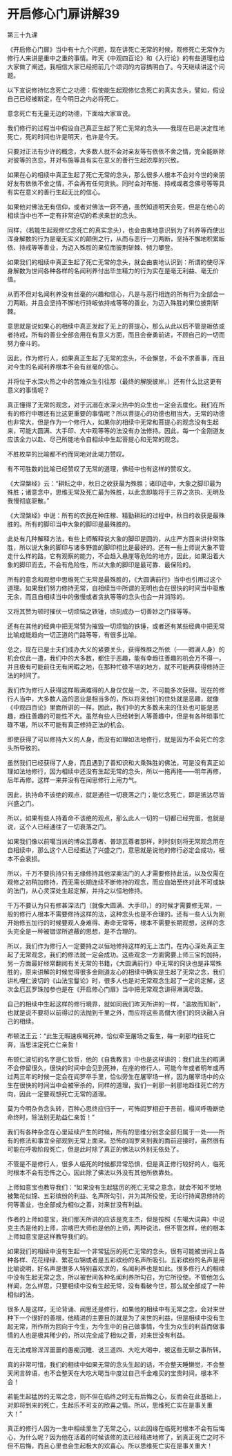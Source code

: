 # 开启修心门扉讲解39

第三十九课

《开启修心门扉》当中有十九个问题，现在讲死亡无常的时候，观修死亡无常作为修行人来讲是重中之重的事情。昨天《中观四百论》和《入行论》的有些道理也给大家做了阐述，我相信大家已经把前几个颂词的内容搞明白了。今天继续讲这个问题。

以下宣说修持忆念死亡之功德：假使能生起观修忆念死亡的真实念头，譬如，假设自己已经被断定，在今明日之内必将死亡。

意念死亡有无量无边的功德，下面给大家宣说。

我们修行的过程当中假设自己真正生起了死亡无常的念头——我现在已是决定性地死亡，死的时间也许是明天，也许是今天。

只要对正法有少许的概念，大多数人就不会对亲友等有依依不舍之情，完全能断除对彼等的贪恋，并对布施等具有实在意义的善行生起浓厚的兴致。

如果在心的相续中真正生起了死亡无常的念头，那么很多人根本不会对今世的亲朋好友有依依不舍之情，不会再有任何贪执。同时会对布施、持戒或者念佛号等等具有实在意义的善行生起无比的信心。

如果他对佛法无有信仰，或者对佛法一窍不通，虽然知道明天会死，但是在他心的相续当中也不一定有非常迫切的希求来世的念头。

同样，（若能生起观修忆念死亡的真实念头），也会由衷地意识到为了利养等而使出浑身解数的行为是毫无实义的颠倒之行，从而与恶行一刀两断，坚持不懈地积累皈依、持戒等等善业，为迈入殊胜的果位而披荆斩棘、倾力攀登。

如果我们的相续中真正生起了死亡无常的念头，就会由衷地认识到：所谓的使尽浑身解数为世间各种各样的名闻利养付出毕生精力的行为实在是毫无利益、毫无价值。

从而不但对名闻利养没有丝毫的兴趣和信心，凡是与恶行相连的所有行为全部会一刀两断。并且会坚持不懈地行持皈依持戒等等的善业，为迈入殊胜的果位披荆斩棘。

意思就是说如果心的相续中真正发起了无上的菩提心，那么从此以后不管是皈依或者持戒，所有的善业全部会用在有意义方面，而且会奋勇前进，不顾自己的一切而努力奋斗的。

因此，作为修行人，如果真正生起了无常的念头，不会懈怠，不会不求善事，而且对今生的名闻利养根本不会有丝毫的信心。

并将位于水深火热之中的苦难众生引往那（最终的解脱彼岸。）还有什么比这更有意义的事情呢？

真正懂得了无常的观念，对于沉溺在水深火热中的众生也一定会去度化。我们在所有的修行中哪还有比这更重要的事情呢？所以菩提心的功德也相当大，无常的功德也非常大，但是作为一个修行人，如果你的相续中无常和菩提心的观念没有生起来，可能大圆满、大手印、大中观等等的法没有办法修持。因此，每一个金刚道友应该全力以赴、尽己所能地令自相续中生起菩提心和无常的观念。

不胜枚举的比喻都不约而同地对此竭力赞叹。

有不可胜数的比喻已经赞叹了无常的道理，佛经中也有这样的赞叹文。

《大涅槃经》云：“耕耘之中，秋日之收获最为殊胜；诸印迹中，大象之脚印最为殊胜；诸意念中，思维无常及死亡最为殊胜，以此念即能将于三界之贪执、无明及我慢彻底驱散。”

《大涅槃经》中说：所有的农民在种庄稼、精勤耕耘的过程中，秋日的收获是最殊胜的。所有的脚印当中大象的脚印是最殊胜的。

此处有几种解释方法，有些上师解释说大象的脚印是圆的，从庄严方面来讲非常殊胜，所以说大象的脚印与诸多野兽的脚印相比是最好的。还有一些上师说大象不管走什么样的路，它有观察的能力，不会趋入悬崖等危险的地方，因此，如果沿着大象的脚印而去，不会有危险性，所以大象的脚印是最可靠、最保险的。

所有的意念和观想中思维死亡无常是最殊胜的，《大圆满前行》当中也引用过这个道理。如果我们努力修持无常，自相续当中所谓的无明也会在很快的时间当中驱散无余，而且自相续当中的傲慢或者贪执等等的念头也会一并消除的。

又将其赞为顿时摧伏一切烦恼之铁锤，顷刻成办一切善妙之门径等等。

还有在其他的经典中把无常赞为摧毁一切烦恼的铁锤，或者还有某些经典中把无常比喻成能趋向一切正道的门路等等，有很多比喻。

总之，现在已是士夫们成办大义的紧要关头，获得殊胜之所依（——暇满人身）的机会仅此一遭，我们中的大多数，都住于恶趣，能有幸趋往善趣的机会万不得一，并且极有可能前往无有闲暇之地，在那种忙碌不堪的地方，就不可能再获得修持正法的时间了。

我们作为修行人获得这样暇满难得的人身仅仅是一次，不可能多次获得。现在的修行人当中，大多数人造的恶业是相当多的，所以将来他们的住处就是恶趣，就像《中观四百论》里面所讲的一样。因此，我们中的大多数未来的住处也可能是恶趣，趋往善趣的可能性不大。虽然有些人已经转到人等善趣中，但是有各种琐事忙碌不堪，所以不可能有真正修持正法的机会。

即使获得了可以修持大义的人身，而没有如理如法地修行，就是因为不会死亡的念头所导致的。

虽然我们已经获得了人身，而且遇到了善知识和大乘殊胜的佛法，可是没有真正如理如法地修行，因为相续中还没有生起无常的念头，所以一拖再拖——明年再修，后年再修。这样一来并没有在闻思修行上用力气。

因此，执持命不该绝的观点，就是通往一切衰落之门；能忆念死亡，即是抵达尽皆兴盛之门。

所以，如果有些人持着命不该绝的观点，那么此人一切的一切都已经完蛋，也就是说，这个人已经通往了一切衰落之门。

如果我们像以前噶当派的博朵瓦尊者、普琼瓦尊者那样，时时刻刻将无常观念用在自相续中，那么这个人已经抵达了兴盛之门，意思就是说他的修行必定会成功，根本不会衰损。

所以，千万不要执持只有无缘修持其他深奥法门的人才需要修持此法，以及仅需在观修之初稍加修持，而无需长期连续不断修持的观念，而应自始至终对此不可或缺的法门，从心灵深处生起定解，并持之以恒地修持。

千万不要认为只有修甚深法门（就像大圆满、大手印，）的时候才需要修无常，一般的修行人根本不需要修持这样的法，这种念头也是不合理的。还有一些人认为刚开始修五加行的时候要观人身难得、寿命无常等，根本不需要长期观想，这样的念头完全是一种被错谬所遮蔽的思想，是不合理的。

所以，我们作为修行人一定要持之以恒地修持这样的无上法门，在内心深处真正生起了无常观念，我们的修法就一定会成功。这些观念一方面需要上师三宝的加持，另一方面最好经常翻阅有关无常的书籍，《大圆满前行》中无常的窍诀也是非常殊胜的，原来讲解的时候觉得很多金刚道友心的相续中确实是生起了无常之念，我们讲札嘎仁波切的《山法宝鬘论》时，很多人也是对无常观念生起了一定的定解，这次金厄瓦罗珠加参也是在《开启修心门扉》当中把无常观念讲得淋漓尽致。

自己的相续中生起这样的修行境界，就如同我们昨天所讲的一样，“温故而知新”，也就是说不要将以前得过的法抛到千里之外，而应将这些高僧大德们的窍诀融入自己的相续。

布顿法王云：“此生无暇速疾睹死神，恰似牵至屠场之畜生，每一刹那均往死亡奔，当思注定死亡仁亲哲！

布顿仁波切的名字是仁钦哲，他的《自我教言》中也是这样讲的：我们此生的暇满不会停留很久，很快的时间中会见到死神，在座的修行人，可能今年或者明年或再过两三年的时候一定会在阎罗卒手里，恰似旁生在屠宰场一样，因为屠宰场中的众生在很快的时间当中会被宰杀的，同样的道理，我们一刹那一刹那地趋往死亡的方向，因此一定要观想死亡无常的道理。

莫为今明杂务念头转，百种心思终应归于一，可怖阎罗相迎于吾前，榻间呼吸断绝命终时，除法别无助益仁亲哲！”

我们有各种杂念在心里延续产生的时候，所有的思维分别念全部归属于一处——所有的修法和事宜全部观到无常上面来。恐怖的阎罗来到我的面前迎接时，虽然很有可能在呼吸阶段死亡，但是此时除了真正的佛法以外别无依处了。

不管是不是修行人，很多人临死的时候都异常恐惧，但是真正修行较好的人，临死时根本不会有恐怖之心，因此除了佛法以外没有其他所依靠处。

上师如意宝也教导我们：“如果没有生起猛厉的死亡无常之意念，就会不知不觉地被繁花似锦、五彩缤纷的利益、名声所勾引，并为其所役使，无论行持闻思修持的何等善业，也全部成为相似之善，对来世没有利益。

作者的上师如意宝，我们那天所讲的应该是克主杰，但是按照《东噶大词典》中说克主杰是他的上师，宗喀巴大师也是他的上师，两种说法，但不管怎样，他的根本上师如意宝是这样教导我们的。

如果我们的相续中没有生起一个非常猛厉的死亡无常的念头，很有可能被世间上各种各样、花花绿绿、繁花似锦或者是五彩缤纷的名声所吸引。五彩缤纷的名声是用比喻说明，好名声是很多人特别喜欢求的，名闻利养也是如此。很多修行人的相续中没有生起无常之念，所以被世间各种名闻利养所勾召，为它所役使。不管他怎么样闻，怎么样思，只要相续中没有生起无常，没有看破今世，那么就全部成了一种相似的法。

很多人是这样，无论背诵、闻思还是修行，如果他的相续中有无常之念，会对来世种下一个很好的善根，他精进的主要目的就是为了来世的利益，但是相续中没有生起无常，所作所为回向于今生，为今生中的自己做事情，今生为众生的利益而做事情的人也是极其稀少的，所以完全成了相似之善，对来世没有利益。

在无法戒除浑浑噩噩的愚痴沉睡、说三道四、大吃大喝中，被这些无聊之事所转。

真的非常可惜，我们的相续中如果无常的念头生起的话，不会整天睡懒觉，不会整天闲言碎语，也不会整天在大吃大喝当中度过自己千金难买的宝贵时间，根本不会！

若能生起猛厉的无常之念，则不但在临终之时无有后悔之心，反而会在此基础上，对即将到来的死亡，生起乐不可支的欣喜之情。所以，思维死亡实在是事关重大！”

真正的修行人因为一生中相续里生了无常之心，以此因缘在临死时根本不会有后悔心，为什么呢？因为他在活着的时候该修的法已经精进地修了，到真正死亡之时不但不后悔，而且心里也会生起极大的欢喜心。所以思维死亡实在是事关重大！

